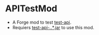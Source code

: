 # APITestMod

- A Forge mod to test [test-api](https://github.com/Iunius118/test-api).
- Requiers [test-api-*.*.*.jar](https://github.com/Iunius118/test-api/releases) to use this mod.
